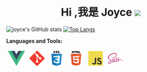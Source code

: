 <!-- <a href="" target="_blank"> Joyce </a> -->
<h1 align="center">Hi ,我是 Joyce <img
src="https://github.com/blackcater/blackcater/raw/main/images/Hi.gif" height="32" /></h1>

![joyce's GitHub stats](https://github-readme-stats.vercel.app/api?username=lcijoyce622&rank_icon=github&count_private=true&show_icons=true&theme=dark)
[![Top Langs](https://github-readme-stats.vercel.app/api/top-langs/?username=lcijoyce622&layout=compact)](https://github.com/lcijoyce622/github-readme-stats)



**Languages and Tools:**

<p>
<img src="https://raw.githubusercontent.com/lcijoyce622/lcijoyce/6d41c9f2da3aa811158964c5304318db52c2f215/assets/vue.svg" height="40" style="vertical-align:down; margin:4px" alt="vue">
<img src="https://raw.githubusercontent.com/lcijoyce622/lcijoyce/6d41c9f2da3aa811158964c5304318db52c2f215/assets/git.svg" height="40" style="vertical-align:down; margin:4px" alt="git">
<img src="https://raw.githubusercontent.com/lcijoyce622/lcijoyce/6d41c9f2da3aa811158964c5304318db52c2f215/assets/css3.svg" height="40" style="vertical-align:down; margin:4px" alt="css">
<img src="https://raw.githubusercontent.com/lcijoyce622/lcijoyce/6d41c9f2da3aa811158964c5304318db52c2f215/assets/html5.svg" height="40" style="vertical-align:down; margin:4px" alt="html5">
<img src="https://raw.githubusercontent.com/lcijoyce622/lcijoyce/6d41c9f2da3aa811158964c5304318db52c2f215/assets/javascript.svg" height="40" style="vertical-align:down; margin:4px" alt="javascript">
<img src="https://raw.githubusercontent.com/lcijoyce622/lcijoyce/6d41c9f2da3aa811158964c5304318db52c2f215/assets/sass.svg" height="40" style="vertical-align:down; margin:4px" alt="sass">
</p>
